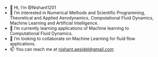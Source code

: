 - 👋 Hi, I’m @Nishant1201
- 👀 I’m interested in Numerical Methods and Scientific Programming, Theoretical and Applied Aerodynamics, Computational Fluid Dynamics, Machine Learning and Artificial Intelligence.
- 🌱 I’m currently learning applications of Machine learning to Computational Fluid Dynamics.
- 💞️ I’m looking to collaborate on Machine Learning for fluid flow applications.
- 📫 You can reach me at nishant.aesidel@gmail.com

<!---
Nishant1201/Nishant1201 is a ✨ special ✨ repository because its `README.md` (this file) appears on your GitHub profile.
You can click the Preview link to take a look at your changes.
--->
